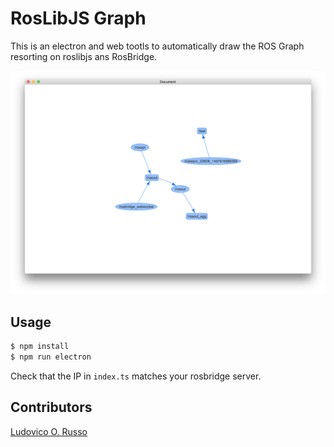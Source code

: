 # RosLibJS Graph

This is an electron and web tootls to automatically draw the ROS Graph resorting
on roslibjs ans RosBridge.

![](img.png)

## Usage

```bash
$ npm install
$ npm run electron
```

Check that the IP in `index.ts` matches your rosbridge server.

## Contributors

[Ludovico O. Russo](http://github.com/ludusrusso)